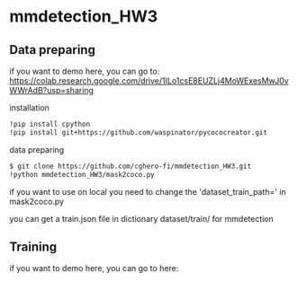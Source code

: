 # mmdetection_HW3

Data preparing
-------------

if you want to demo here, you can go to:
https://colab.research.google.com/drive/1ILo1csE8EUZLj4MoWExesMwJ0vWWrAdB?usp=sharing

installation

```bash
!pip install cpython
!pip install git+https://github.com/waspinator/pycococreator.git
```
data preparing

```bash
$ git clone https://github.com/cghero-fi/mmdetection_HW3.git
!python mmdetection_HW3/mask2coco.py
```

if you want to use on local you need to change the 'dataset_train_path=' in mask2coco.py

you can get a train.json file in dictionary dataset/train/  for mmdetection

Training
-------------

if you want to demo here, you can go to here:
